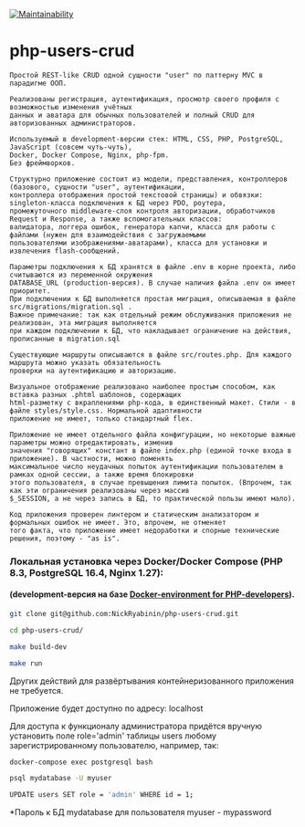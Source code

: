 [![Maintainability](https://api.codeclimate.com/v1/badges/cf73424cc480bba98666/maintainability)](https://codeclimate.com/github/NickRyabinin/php-users-crud/maintainability)

# php-users-crud
    Простой REST-like CRUD одной сущности "user" по паттерну MVC в парадигме ООП.

    Реализованы регистрация, аутентификация, просмотр своего профиля с возможностью изменения учётных
    данных и аватара для обычных пользователей и полный CRUD для авторизованных администраторов.

    Используемый в development-версии стек: HTML, CSS, PHP, PostgreSQL, JavaScript (совсем чуть-чуть),
    Docker, Docker Compose, Nginx, php-fpm.
    Без фреймворков.

    Структурно приложение состоит из модели, представления, контроллеров (базового, сущности "user", аутентификации,
    контроллера отображения простой текстовой страницы) и обвязки: singleton-класса подключения к БД через PDO, роутера,
    промежуточного middleware-слоя контроля авторизации, обработчиков Request и Response, а также вспомогательных классов:
    валидатора, логгера ошибок, генератора капчи, класса для работы с файлами (нужен для взаимодействия с загружаемыми
    пользователями изображениями-аватарами), класса для установки и извлечения flash-сообщений.

    Параметры подключения к БД хранятся в файле .env в корне проекта, либо считываются из переменной окружения
    DATABASE_URL (production-версия). В случае наличия файла .env он имеет приоритет.
    При подключении к БД выполняется простая миграция, описываемая в файле src/migrations/migration.sql .
    Важное примечание: так как отдельный режим обслуживания приложения не реализован, эта миграция выполняется
    при каждом подключении к БД, что накладывает ограничение на действия, прописанные в migration.sql

    Существующие маршруты описываются в файле src/routes.php. Для каждого маршрута можно указать обязательность
    проверки на аутентификацию и авторизацию.

    Визуальное отображение реализовано наиболее простым способом, как вставка разных .phtml шаблонов, содержащих
    html-разметку с вкраплениями php-кода, в единственный макет. Стили - в файле styles/style.css. Нормальной адаптивности
    приложение не имеет, только стандартный flex.

    Приложение не имеет отдельного файла конфигурации, но некоторые важные параметры можно отредактировать, изменив
    значения "говорящих" констант в файле index.php (единой точке входа в приложение). В частности, можно поменять
    максимальное число неудачных попыток аутентификации пользователем в рамках одной сессии, а также время блокировки
    этого пользователя, в случае превышения лимита попыток. (Впрочем, так как эти ограничения реализованы через массив
    $_SESSION, а не через запись в БД, то практической пользы имеют мало).

    Код приложения проверен линтером и статическим анализатором и формальных ошибок не имеет. Это, впрочем, не отменяет
    того факта, что приложение имеет недоработки и спорные технические решения, поэтому - "as is".

### Локальная установка через Docker/Docker Compose (PHP 8.3, PostgreSQL 16.4, Nginx 1.27):

#### (development-версия на базе [Docker-environment for PHP-developers](https://github.com/NickRyabinin/docker-environment)).

```bash
git clone git@github.com:NickRyabinin/php-users-crud.git

cd php-users-crud/

make build-dev

make run
```
Других действий для развёртывания контейнеризованного приложения не требуется.

Приложение будет доступно по адресу: localhost

Для доступа к функционалу администратора придётся вручную установить поле role='admin' таблицы users любому зарегистрированному пользователю,
например, так:

```bash
docker-compose exec postgresql bash

psql mydatabase -U myuser

UPDATE users SET role = 'admin' WHERE id = 1;
```

*Пароль к БД mydatabase для пользователя myuser - mypassword
